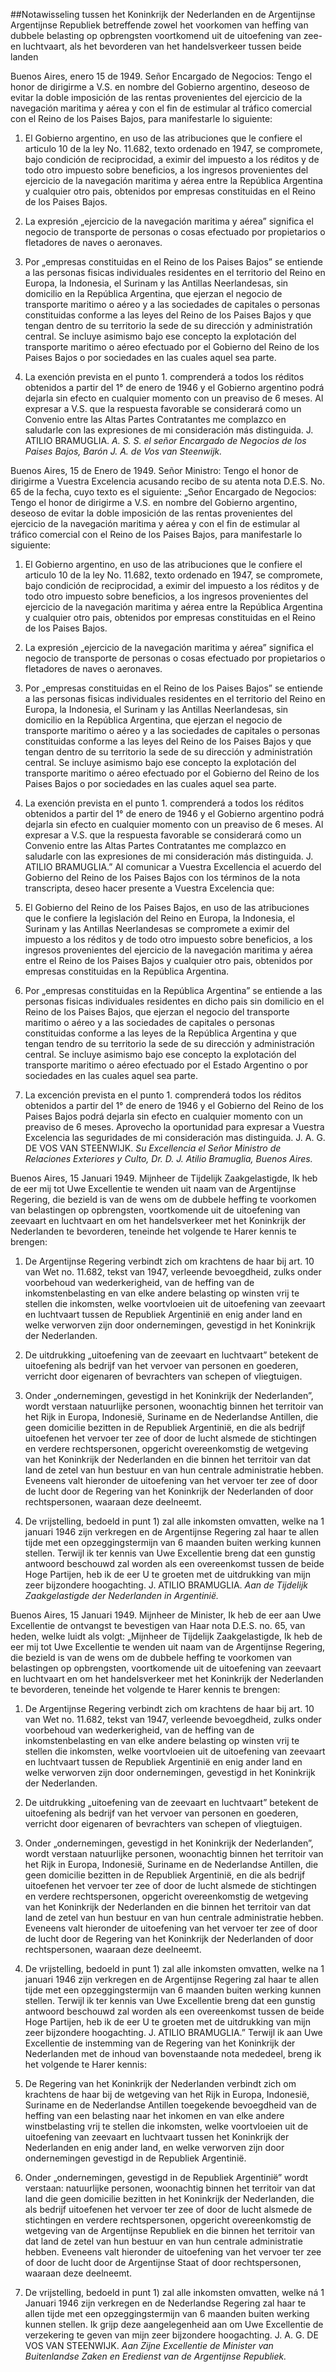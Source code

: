 <meta http-equiv='Content-Type' content='text/html; charset=utf-8' />

##Notawisseling tussen het Koninkrijk der Nederlanden en de Argentijnse Argentijnse Republiek betreffende zowel het voorkomen van heffing van dubbele belasting op opbrengsten voortkomend uit de uitoefening van zee- en luchtvaart, als het bevorderen van het handelsverkeer tussen beide landen

Buenos Aires, enero 15 de 1949. Señor Encargado de Negocios: Tengo el honor de dirigirme a V.S. en nombre del Gobierno argentino, deseoso de evitar la doble imposición de las rentas provenientes del ejercicio de la navegación maritima y aérea y con el fin de estimular al tráfico comercial con el Reino de los Paises Bajos, para manifestarle lo siguiente: 

1. El Gobierno argentino, en uso de las atribuciones que le confiere el articulo 10 de la ley No. 11.682, texto ordenado en 1947, se compromete, bajo condición de reciprocidad, a eximir del impuesto a los réditos y de todo otro impuesto sobre beneficios, a los ingresos provenientes del ejercicio de la navegación maritima y aérea entre la República Argentina y cualquier otro pais, obtenidos por empresas constituidas en el Reino de los Paises Bajos.  

2. La expresión „ejercicio de la navegación maritima y aérea” significa el negocio de transporte de personas o cosas efectuado por propietarios o fletadores de naves o aeronaves.  

3. Por „empresas constituidas en el Reino de los Paises Bajos” se entiende a las personas fisicas individuales residentes en el territorio del Reino en Europa, la Indonesia, el Surinam y las Antillas Neerlandesas, sin domicilio en la República Argentina, que ejerzan el negocio de transporte maritimo o aéreo y a las sociedades de capitales o personas constituidas conforme a las leyes del Reino de los Paises Bajos y que tengan dentro de su territorio la sede de su dirección y administratión central. Se incluye asimismo bajo ese concepto la explotación del transporte maritimo o aéreo efectuado por el Gobierno del Reino de los Paises Bajos o por sociedades en las cuales aquel sea parte.  

4. La exención prevista en el punto 1. comprenderá a todos los réditos obtenidos a partir del 1° de enero de 1946 y el Gobierno argentino podrá dejarla sin efecto en cualquier momento con un preaviso de 6 meses.   Al expresar a V.S. que la respuesta favorable se considerará como un Convenio entre las Altas Partes Contratantes me complazco en saludarle con las expresiones de mi consideración más distinguida. J. ATILIO BRAMUGLIA.  *A. S. S. el señor Encargado de Negocios*   *de los Paises Bajos,*   *Barón J. A. de Vos van Steenwijk.*    

Buenos Aires, 15 de Enero de 1949. Señor Ministro: Tengo el honor de dirigirme a Vuestra Excelencia acusando recibo de su atenta nota D.E.S. No. 65 de la fecha, cuyo texto es el siguiente: „Señor Encargado de Negocios: Tengo el honor de dirigirme a V.S. en nombre del Gobierno argentino, deseoso de evitar la doble imposición de las rentas provenientes del ejercicio de la navegación maritima y aérea y con el fin de estimular al tráfico comercial con el Reino de los Paises Bajos, para manifestarle lo siguiente: 

1. El Gobierno argentino, en uso de las atribuciones que le confiere el articulo 10 de la ley No. 11.682, texto ordenado en 1947, se compromete, bajo condición de reciprocidad, a eximir del impuesto a los réditos y de todo otro impuesto sobre beneficios, a los ingresos provenientes del ejercicio de la navegación maritima y aérea entre la República Argentina y cualquier otro pais, obtenidos por empresas constituidas en el Reino de los Paises Bajos.  

2. La expresión „ejercicio de la navegación maritima y aérea” significa el negocio de transporte de personas o cosas efectuado por propietarios o fletadores de naves o aeronaves.  

3. Por „empresas constituidas en el Reino de los Paises Bajos” se entiende a las personas fisicas individuales residentes en el territorio del Reino en Europa, la Indonesia, el Surinam y las Antillas Neerlandesas, sin domicilio en la República Argentina, que ejerzan el negocio de transporte maritimo o aéreo y a las sociedades de capitales o personas constituidas conforme a las leyes del Reino de los Paises Bajos y que tengan dentro de su territorio la sede de su dirección y administratión central. Se incluye asimismo bajo ese concepto la explotación del transporte maritimo o aéreo efectuado por el Gobierno del Reino de los Paises Bajos o por sociedades en las cuales aquel sea parte.  

4. La exención prevista en el punto 1. comprenderá a todos los réditos obtenidos a partir del 1° de enero de 1946 y el Gobierno argentino podrá dejarla sin efecto en cualquier momento con un preaviso de 6 meses.   Al expresar a V.S. que la respuesta favorable se considerará como un Convenio entre las Altas Partes Contratantes me complazco en saludarle con las expresiones de mi consideración más distinguida. J. ATILIO BRAMUGLIA.” Al comunicar a Vuestra Excellencia el acuerdo del Gobierno del Reino de los Paises Bajos con los términos de la nota transcripta, deseo hacer presente a Vuestra Excelencia que: 

1. El Gobierno del Reino de los Paises Bajos, en uso de las atribuciones que le confiere la legislación del Reino en Europa, la Indonesia, el Surinam y las Antillas Neerlandesas se compromete a eximir del impuesto a los réditos y de todo otro impuesto sobre beneficios, a los ingresos provenientes del ejercicio de la navegación maritima y aérea entre el Reino de los Paises Bajos y cualquier otro pais, obtenidos por empresas constituidas en la República Argentina.  

2. Por „empresas constituidas en la República Argentina” se entiende a las personas fisicas individuales residentes en dicho pais sin domilicio en el Reino de los Paises Bajos, que ejerzan el negocio del transporte maritimo o aéreo y a las sociedades de capitales o personas constituidas conforme a las leyes de la República Argentina y que tengan tendro de su territorio la sede de su dirección y administración central. Se incluye asimismo bajo ese concepto la explotación del transporte maritimo o aéreo efectuado por el Estado Argentino o por sociedades en las cuales aquel sea parte.  

3. La excención prevista en el punto 1. comprenderá todos los réditos obtenidos a partir del 1° de enero de 1946 y el Gobierno del Reino de los Paises Bajos podrá dejarla sin efecto en cualquier momento con un preaviso de 6 meses.   Aprovecho la oportunidad para expresar a Vuestra Excelencia las seguridades de mi consideración mas distinguida. J. A. G. DE VOS VAN STEENWIJK.  *Su Excellencia*   *el Señor Ministro de Relaciones Exteriores y Culto,*   *Dr. D. J. Atilio Bramuglia,*   *Buenos Aires.*    

Buenos Aires, 15 Januari 1949. Mijnheer de Tijdelijk Zaakgelastigde, Ik heb de eer mij tot Uwe Excellentie te wenden uit naam van de Argentijnse Regering, die bezield is van de wens om de dubbele heffing te voorkomen van belastingen op opbrengsten, voortkomende uit de uitoefening van zeevaart en luchtvaart en om het handelsverkeer met het Koninkrijk der Nederlanden te bevorderen, teneinde het volgende te Harer kennis te brengen: 

1. De Argentijnse Regering verbindt zich om krachtens de haar bij art. 10 van Wet no. 11.682, tekst van 1947, verleende bevoegdheid, zulks onder voorbehoud van wederkerigheid, van de heffing van de inkomstenbelasting en van elke andere belasting op winsten vrij te stellen die inkomsten, welke voortvloeien uit de uitoefening van zeevaart en luchtvaart tussen de Republiek Argentinië en enig ander land en welke verworven zijn door ondernemingen, gevestigd in het Koninkrijk der Nederlanden.  

2. De uitdrukking „uitoefening van de zeevaart en luchtvaart” betekent de uitoefening als bedrijf van het vervoer van personen en goederen, verricht door eigenaren of bevrachters van schepen of vliegtuigen.  

3. Onder „ondernemingen, gevestigd in het Koninkrijk der Nederlanden”, wordt verstaan natuurlijke personen, woonachtig binnen het territoir van het Rijk in Europa, Indonesië, Suriname en de Nederlandse Antillen, die geen domicilie bezitten in de Republiek Argentinië, en die als bedrijf uitoefenen het vervoer ter zee of door de lucht alsmede de stichtingen en verdere rechtspersonen, opgericht overeenkomstig de wetgeving van het Koninkrijk der Nederlanden en die binnen het territoir van dat land de zetel van hun bestuur en van hun centrale administratie hebben. Eveneens valt hieronder de uitoefening van het vervoer ter zee of door de lucht door de Regering van het Koninkrijk der Nederlanden of door rechtspersonen, waaraan deze deelneemt.  

4. De vrijstelling, bedoeld in punt 1) zal alle inkomsten omvatten, welke na 1 januari 1946 zijn verkregen en de Argentijnse Regering zal haar te allen tijde met een opzeggingstermijn van 6 maanden buiten werking kunnen stellen.   Terwijl ik ter kennis van Uwe Excellentie breng dat een gunstig antwoord beschouwd zal worden als een overeenkomst tussen de beide Hoge Partijen, heb ik de eer U te groeten met de uitdrukking van mijn zeer bijzondere hoogachting. J. ATILIO BRAMUGLIA.  *Aan de Tijdelijk Zaakgelastigde der*   *Nederlanden in Argentinië.*    

Buenos Aires, 15 Januari 1949. Mijnheer de Minister, Ik heb de eer aan Uwe Excellentie de ontvangst te bevestigen van Haar nota D.E.S. no. 65, van heden, welke luidt als volgt: „Mijnheer de Tijdelijk Zaakgelastigde, Ik heb de eer mij tot Uwe Excellentie te wenden uit naam van de Argentijnse Regering, die bezield is van de wens om de dubbele heffing te voorkomen van belastingen op opbrengsten, voortkomende uit de uitoefening van zeevaart en luchtvaart en om het handelsverkeer met het Koninkrijk der Nederlanden te bevorderen, teneinde het volgende te Harer kennis te brengen: 

1. De Argentijnse Regering verbindt zich om krachtens de haar bij art. 10 van Wet no. 11.682, tekst van 1947, verleende bevoegdheid, zulks onder voorbehoud van wederkerigheid, van de heffing van de inkomstenbelasting en van elke andere belasting op winsten vrij te stellen die inkomsten, welke voortvloeien uit de uitoefening van zeevaart en luchtvaart tussen de Republiek Argentinië en enig ander land en welke verworven zijn door ondernemingen, gevestigd in het Koninkrijk der Nederlanden.  

2. De uitdrukking „uitoefening van de zeevaart en luchtvaart” betekent de uitoefening als bedrijf van het vervoer van personen en goederen, verricht door eigenaren of bevrachters van schepen of vliegtuigen.  

3. Onder „ondernemingen, gevestigd in het Koninkrijk der Nederlanden”, wordt verstaan natuurlijke personen, woonachtig binnen het territoir van het Rijk in Europa, Indonesië, Suriname en de Nederlandse Antillen, die geen domicilie bezitten in de Republiek Argentinië, en die als bedrijf uitoefenen het vervoer ter zee of door de lucht alsmede de stichtingen en verdere rechtspersonen, opgericht overeenkomstig de wetgeving van het Koninkrijk der Nederlanden en die binnen het territoir van dat land de zetel van hun bestuur en van hun centrale administratie hebben. Eveneens valt hieronder de uitoefening van het vervoer ter zee of door de lucht door de Regering van het Koninkrijk der Nederlanden of door rechtspersonen, waaraan deze deelneemt.  

4. De vrijstelling, bedoeld in punt 1) zal alle inkomsten omvatten, welke na 1 januari 1946 zijn verkregen en de Argentijnse Regering zal haar te allen tijde met een opzeggingstermijn van 6 maanden buiten werking kunnen stellen.   Terwijl ik ter kennis van Uwe Excellentie breng dat een gunstig antwoord beschouwd zal worden als een overeenkomst tussen de beide Hoge Partijen, heb ik de eer U te groeten met de uitdrukking van mijn zeer bijzondere hoogachting. J. ATILIO BRAMUGLIA.” Terwijl ik aan Uwe Excellentie de instemming van de Regering van het Koninkrijk der Nederlanden met de inhoud van bovenstaande nota mededeel, breng ik het volgende te Harer kennis: 

1. De Regering van het Koninkrijk der Nederlanden verbindt zich om krachtens de haar bij de wetgeving van het Rijk in Europa, Indonesië, Suriname en de Nederlandse Antillen toegekende bevoegdheid van de heffing van een belasting naar het inkomen en van elke andere winstbelasting vrij te stellen die inkomsten, welke voortvloeien uit de uitoefening van zeevaart en luchtvaart tussen het Koninkrijk der Nederlanden en enig ander land, en welke verworven zijn door ondernemingen gevestigd in de Republiek Argentinië.  

2. Onder „ondernemingen, gevestigd in de Republiek Argentinië” wordt verstaan: natuurlijke personen, woonachtig binnen het territoir van dat land die geen domicilie bezitten in het Koninkrijk der Nederlanden, die als bedrijf uitoefenen het vervoer ter zee of door de lucht alsmede de stichtingen en verdere rechtspersonen, opgericht overeenkomstig de wetgeving van de Argentijnse Republiek en die binnen het territoir van dat land de zetel van hun bestuur en van hun centrale administratie hebben. Eveneens valt hieronder de uitoefening van het vervoer ter zee of door de lucht door de Argentijnse Staat of door rechtspersonen, waaraan deze deelneemt.  

3. De vrijstelling, bedoeld in punt 1) zal alle inkomsten omvatten, welke ná 1 Januari 1946 zijn verkregen en de Nederlandse Regering zal haar te allen tijde met een opzeggingstermijn van 6 maanden buiten werking kunnen stellen.   Ik grijp deze aangelegenheid aan om Uwe Excellentie de verzekering te geven van mijn zeer bijzondere hoogachting. J. A. G. DE VOS VAN STEENWIJK.  *Aan Zijne Excellentie de Minister*   *van Buitenlandse Zaken en Eredienst*   *van de Argentijnse Republiek.*    
